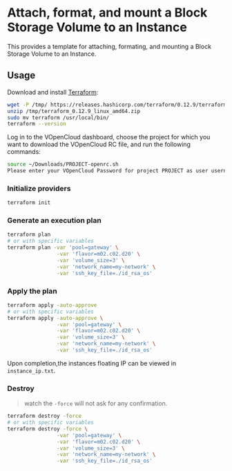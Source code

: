 # Attach, format, and mount a Block Storage Volume to an Instance

This provides a template for attaching, formating, and mounting a Block Storage Volume to an Instance.

## Usage

Download and install [Terraform](https://www.terraform.io/downloads.html):

```sh
wget -P /tmp/ https://releases.hashicorp.com/terraform/0.12.9/terraform_0.12.9_linux_amd64.zip
unzip /tmp/terraform_0.12.9_linux_amd64.zip
sudo mv terraform /usr/local/bin/
terraform --version
```

Log in to the VOpenCloud dashboard, choose the project for which you want to download the VOpenCloud RC file, and run the following commands:

```sh
source ~/Downloads/PROJECT-openrc.sh
Please enter your VOpenCloud Password for project PROJECT as user username:
```

### Initialize providers

```sh
terraform init
```

### Generate an execution plan

```sh
terraform plan
# or with specific variables
terraform plan -var 'pool=gateway' \
                -var 'flavor=m02.c02.d20' \
                -var 'volume_size=3' \
                -var 'network_name=my-network' \
                -var 'ssh_key_file=./id_rsa_os'
```

### Apply the plan

```sh
terraform apply -auto-approve
# or with specific variables
terraform apply -auto-approve \
                -var 'pool=gateway' \
                -var 'flavor=m02.c02.d20' \
                -var 'volume_size=3' \
                -var 'network_name=my-network' \
                -var 'ssh_key_file=./id_rsa_os'
```

Upon completion,the instances floating IP can be viewed in `instance_ip.txt`.

### Destroy

 > watch the `-force` will not ask for any confirmation.

```sh
terraform destroy -force
# or with specific variables
terraform destroy -force \
                -var 'pool=gateway' \
                -var 'flavor=m02.c02.d20' \
                -var 'volume_size=3' \
                -var 'network_name=my-network' \
                -var 'ssh_key_file=./id_rsa_os'
```
